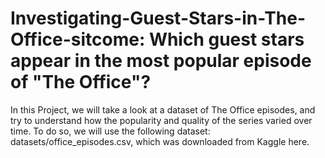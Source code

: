# Investigating-Guest-Stars-in-The-Office-sitcome: Which guest stars appear in the most popular episode of "The Office"?

In this Project, we will take a look at a dataset of The Office episodes, and try to understand how the popularity and quality of the series varied over time. To do so, we will use the following dataset: datasets/office_episodes.csv, which was downloaded from Kaggle here.
